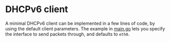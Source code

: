 # DHCPv6 client

A minimal DHCPv6 client can be implemented in a few lines of code, by using the default
client parameters. The example in [main.go](./main.go) lets you specify the
interface to send packets through, and defaults to `eth0`.
